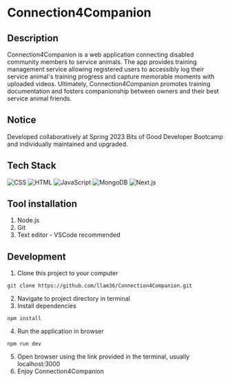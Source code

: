# Connection4Companion
## Description
Connection4Companion is a web application connecting disabled community members to service animals.
The app provides training management service allowing registered users to accessibly log their service animal's training progress and capture memorable moments with uploaded videos. Ultimately, Connection4Companion promotes training documentation and fosters companionship between owners and their best service animal friends.

## Notice
Developed collaboratively at Spring 2023 Bits of Good Developer Bootcamp and individually maintained and upgraded.

## Tech Stack
![CSS](https://img.shields.io/badge/css-a?style=for-the-badge&logo=css3&logoColor=white&color=1572B6)
![HTML](https://img.shields.io/badge/html-a?style=for-the-badge&logo=html5&logoColor=white&color=E34F26)
![JavaScript](https://img.shields.io/badge/javascript-a?style=for-the-badge&logo=javascript&logoColor=F7DF1E&color=231F40)
![MongoDB](https://img.shields.io/badge/MongoDB-a?style=for-the-badge&logo=mongodb&logoColor=white&color=47A248)
![Next.js](https://img.shields.io/badge/next.js-nextdotjs?style=for-the-badge&logo=next.js&logoColor=white&color=000000)

## Tool installation
1. Node.js
2. Git
3. Text editor - VSCode recommended

## Development
1. Clone this project to your computer
```
git clone https://github.com/llam36/Connection4Companion.git
```
2. Navigate to project directory in terminal
3. Install dependencies
```
npm install
```
4. Run the application in browser
```
npm run dev
```
5. Open browser using the link provided in the terminal, usually localhost:3000
6. Enjoy Connection4Companion
